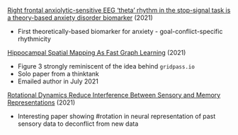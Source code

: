 [Right frontal anxiolytic-sensitive EEG ‘theta’ rhythm in the stop-signal task is a theory-based anxiety disorder biomarker](https://www.nature.com/articles/s41598-021-99374-x) (2021)
* First theoretically-based biomarker for anxiety - goal-conflict-specific rhythmicity


[Hippocampal Spatial Mapping As Fast Graph Learning](https://arxiv.org/abs/2107.00567) (2021)
* Figure 3 strongly reminiscent of the idea behind `gridpass.io`
* Solo paper from a thinktank
* Emailed author in July 2021

[Rotational Dynamics Reduce Interference Between Sensory and Memory Representations](https://www.nature.com/articles/s41593-021-00821-9) (2021)
* Interesting paper showing #rotation in neural representation of past sensory data to deconflict from new data

